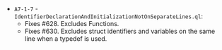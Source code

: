 - `A7-1-7` - `IdentifierDeclarationAndInitializationNotOnSeparateLines.ql`:
  - Fixes #628. Excludes Functions.
  - Fixes #630. Excludes struct identifiers and variables on the same line when a typedef is used.